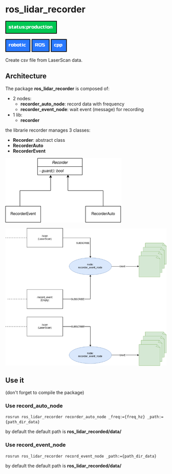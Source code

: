 # ros_lidar_recorder 

![tag:status:status:production](https://raw.githubusercontent.com/PouceHeure/markdown_tags/v1.0/tags/status/status_production/status_production_green.png)

![tag:category:robotic](https://raw.githubusercontent.com/PouceHeure/markdown_tags/v1.0/tags/category/robotic/robotic_blue.png)
![tag:lib:ROS](https://raw.githubusercontent.com/PouceHeure/markdown_tags/v1.0/tags/lib/ROS/ROS_blue.png)
![tag:language:cpp](https://raw.githubusercontent.com/PouceHeure/markdown_tags/v1.0/tags/language/cpp/cpp_blue.png)

Create csv file from LaserScan data.

## Architecture

The package **ros_lidar_recorder** is composed of: 
- 2 nodes: 
  - **recorder_auto_node**: record data with frequency 
  - **recorder_event_node**: wait event (message) for recording 
- 1 lib: 
  - **recorder**

the librarie recorder manages 3 classes: 
- **Recorder**: abstract class 
- **RecorderAuto** 
- **RecorderEvent**


![ros_lidar_recorder-inheritance](.doc/img/ros_lidar_recorder-inheritance.png)

![ros_lidar_recorder-map](.doc/img/ros_lidar_recorder-map.png)


## Use it 

(don't forget to compile the package)

### Use record_auto_node

```
rosrun ros_lidar_recorder recorder_auto_node _freq:={freq_hz} _path:={path_dir_data} 
```

by default the default path is **ros_lidar_recorded/data/**

### Use record_event_node

```
rosrun ros_lidar_recorder record_event_node _path:={path_dir_data} 
```

by default the default path is **ros_lidar_recorded/data/**
